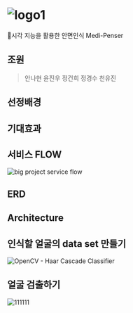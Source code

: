 # ![logo1](https://user-images.githubusercontent.com/90889155/163949077-046b55ab-af67-492c-8f95-049dd1aa39a3.png)

💊시각 지능을 활용한 안면인식 Medi-Penser
## 조원
> 안나현 윤진우 정건희 정경수 천유진

## 선정배경
## 기대효과
## 서비스 FLOW
![big project service flow](https://user-images.githubusercontent.com/42240751/164355370-c89f4473-6ac1-417b-819d-c72b85e32a00.jpg)
## ERD
## Architecture
## 인식할 얼굴의 data set 만들기
![OpenCV - Haar Cascade Classifier](https://user-images.githubusercontent.com/85106442/165012056-c7a9ad83-9ffe-43cf-88ca-be2a3c083576.jpg)
## 얼굴 검출하기
![111111](https://user-images.githubusercontent.com/85106442/165012401-d4abf2f2-aaed-4958-88ac-8d88fe533fa5.png)
